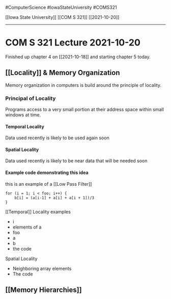 #ComputerScience  #IowaStateUniversity #COMS321 


[[Iowa State University]] [[COM S 321]] [[2021-10-20]]

---

# COM S 321 Lecture 2021-10-20

Finished up chapter 4 on [[2021-10-18]] and starting chapter 5 today.

## [[Locality]] & Memory Organization 

Memory organization in computers is build around the principle of locality.

### Principal of Locality

Programs access to a very small portion at their address space within small windows at time.

#### Temporal Locality 
Data used recently is likely to be used again soon

#### Spatial Locality
Data used recently is likely to be near data that will be needed soon

#### Example code demonstrating this idea
this is an example of a [[Low Pass Filter]]

```
for (i = 1; i < foo; i++) {
	b[i] = (a[i-1] + a[i] + a[i + 1])/3
}
```

[[Temporal]] Locality examples
- i
- elements of a
-  foo
-   a
-   b
-   the code

Spatial Locality 
- Neighboring array elements
- The code


## [[Memory Hierarchies]]


